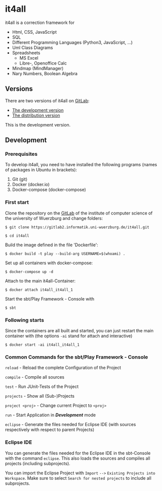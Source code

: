 # it4all

it4all is a correction framework for

- Html, CSS, JavaScript
- SQL
- Different Programming Languages (Python3, JavaScript, ...)
- Uml Class Diagrams
- Spreadsheets
  - MS Excel
  - Libre-, Openoffice Calc
- Mindmap (MindManager)
- Nary Numbers, Boolean Algebra

## Versions

There are two versions of it4all on [GitLab](https:/gitlab2.informatik.uni-wuerzburg.de):
* [The development version](https://gitlab2.informatik.uni-wuerzburg.de/bje40dc/it4all.git)
* [The distribution version](https://gitlab2.informatik.uni-wuerzburg.de/it4all/dist.git)

This is the development version.

## Development

### Prerequisites
To develop it4all, you need to have installed the following programs (names of packages in Ubuntu in brackets):

1. Git (git)
2. Docker (docker.io)
3. Docker-compose (docker-compose)

### First start

Clone the repository on the [GitLab](https://gitlab2.informatik.uni-wuerzburg.de/bje40dc/it4all.git) of the institute of computer science of the university of Wuerzburg and change folders:

`$ git clone https://gitlab2.informatik.uni-wuerzburg.de/it4all.git`

`$ cd it4all`

Build the image defined in the file 'Dockerfile':

`$ docker build -t play --build-arg USERNAME=$(whoami) .`

Set up all containers with docker-compose:

`$ docker-compose up -d`

Attach to the main it4all-Container:

`$ docker attach it4all_it4all_1`

Start the sbt/Play Framework - Console with

`$ sbt`

### Following starts

Since the containers are all built and started, you can just restart the main container with (the options `-ai` stand for attach and interactive)

`$ docker start -ai it4all_it4all_1`

### Common Commands for the sbt/Play Framework - Console

`reload` - Reload the complete Configuration of the Project

`compile` - Compile all sources

`test` - Run JUnit-Tests of the Project

`projects` - Show all (Sub-)Projects

`project <proj>` - Change current Project to `<proj>`

`run` - Start Application in **_Development_** mode

`eclipse` - Generate the files needed for Eclipse IDE (with sources respectively with respect to parent Projects)

### Eclipse IDE

You can generate the files needed for the Eclipse IDE in the sbt-Console with the command `eclipse`. This also loads the sources and compiles all projects (including subprojects).

You can import the Eclipse Project with `Import` `-->` `Existing Projects into Workspace`. Make sure to select `Search for nested projects` to include all subprojects.
